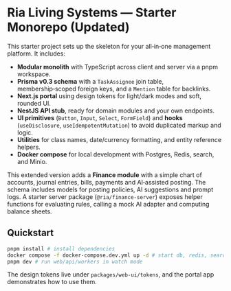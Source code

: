 # Ria Living Systems — Starter Monorepo (Updated)

This starter project sets up the skeleton for your all‑in‑one management platform. It includes:

- **Modular monolith** with TypeScript across client and server via a pnpm workspace.
- **Prisma v0.3 schema** with a `TaskAssignee` join table, membership‑scoped foreign keys, and a `Mention` table for backlinks.
- **Next.js portal** using design tokens for light/dark modes and soft, rounded UI.
- **NestJS API stub**, ready for domain modules and your own endpoints.
- **UI primitives** (`Button`, `Input`, `Select`, `FormField`) and **hooks** (`useDisclosure`, `useIdempotentMutation`) to avoid duplicated markup and logic.
- **Utilities** for class names, date/currency formatting, and entity reference helpers.
- **Docker compose** for local development with Postgres, Redis, search, and Minio.

This extended version adds a **Finance module** with a simple chart of accounts, journal entries, bills, payments and AI‑assisted posting.  The schema includes models for posting policies, AI suggestions and prompt logs.  A starter server package (`@ria/finance-server`) exposes helper functions for evaluating rules, calling a mock AI adapter and computing balance sheets.

## Quickstart

```bash
pnpm install # install dependencies
docker compose -f docker-compose.dev.yml up -d # start db, redis, search, storage
pnpm dev # run web/api/workers in watch mode
```

The design tokens live under `packages/web-ui/tokens`, and the portal app demonstrates how to use them.
